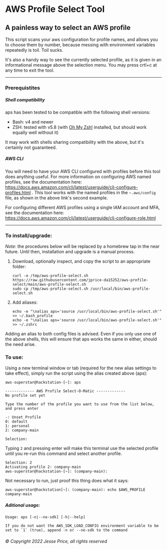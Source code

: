 # AWS Profile Select Tool

## A painless way to select an AWS profile

This script scans your aws configuration for profile names, and allows you to choose them by number, because messing with environment variables repeatedly is toil. Toil sucks.

It's also a handy way to see the currently selected profile, as it is given in an informational message above the selection menu. You may press crtl+c at any time to exit the tool.

---

### Prerequistites

##### Shell compatibility

aps has been tested to be compatible with the following shell versions:

-   Bash: v4 and newer
-   ZSH: tested with v5.8 (with [Oh My Zsh!](https://github.com/ohmyzsh/ohmyzsh/wiki) installed, but should work equally well without it)

It may work with shells sharing compatibility with the above, but it's certainly not guaranteed.

##### AWS CLI

You will need to have your AWS CLI configured with profiles before this tool does anything useful. For more information on configuring AWS named profiles, see the documentation here: https://docs.aws.amazon.com/cli/latest/userguide/cli-configure-profiles.html . This tool works with the named profiles in the `~.aws/config` file, as shown in the above link's second example.

For configuring different AWS profiles using a single IAM account and MFA, see the documentation here: https://docs.aws.amazon.com/cli/latest/userguide/cli-configure-role.html

---

### To install/upgrade:

_Note_: the procedures below will be replaced by a homebrew tap in the near future. Until then, installation and upgrade is a manual process.

1. Download, optionally inspect, and copy the script to an appropriate folder:
    ```
    curl -o /tmp/aws-profile-select.sh https://raw.githubusercontent.com/jprice-da15252/aws-profile-select/main/aws-profile-select.sh
    sudo cp /tmp/aws-profile-select.sh /usr/local/bin/aws-profile-select.sh
    ```
2. Add aliases:
    ```
    echo -e "\nalias aps='source /usr/local/bin/aws-profile-select.sh'" >> ~/.bash_profile
    echo -e "\nalias aps='source /usr/local/bin/aws-profile-select.sh'" >> ~/.zshrc
    ```

Adding an alias to both config files is advised. Even if you only use one of the above shells, this will ensure that aps works the same in either, should the need arise.

### To use:

Using a new terminal window or tab (required for the new alias settings to take effect), simply run the script using the alias created above (aps):

```
aws-superstar@hackstation-[~]: aps

------------- AWS Profile Select-O-Matic -------------
No profile set yet

Type the number of the profile you want to use from the list below, and press enter

-: Unset Profile
0: default
1: personal
2: company-main

Selection:
```

Typing `2` and pressing enter will make this terminal use the selected profile until you re-run this command and select another profile.

```
Selection: 2
Activating profile 2: company-main
aws-superstar@hackstation-[~]: (company-main):
```

Not necessary to run, just proof this thing does what it says:

```
aws-superstar@hackstation[~]: (company-main): echo $AWS_PROFILE
company-main
```

##### Aditional usage:
```
Usage: aps [-n|--no-sdk] [-h|--help]

If you do not want the AWS_SDK_LOAD_CONFIG environment variable to be set to `1` (true), append -n or --no-sdk to the command
```

###### © Copyright 2022 Jesse Price, all rights reserved
